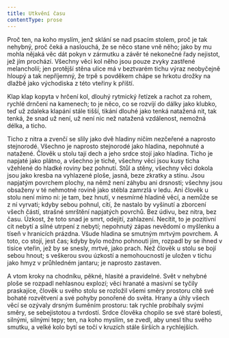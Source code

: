 ```yaml
---
title: Utkvění času
contentType: prose
---
```


<section>

Proč ten, na koho myslím, jenž sklání se nad psacím stolem, proč je tak nehybný, proč čeká a naslouchá, že se něco stane vně něho; jako by mu mohla nějaká věc dát pokyn v zármutku a závěr té nekonečné řady nejistot, jež jím prochází. Všechny věci kol něho jsou pouze zvyky zastřené melancholií; jen protější stěna ulice má v beztvarém tichu výraz neobyčejně hloupý a tak nepříjemný, že trpě s povděkem chápe se hrkotu drožky na dlažbě jako východiska z této vteřiny k příští.

</section>

<section>

Klap klap kopyta v hrčení kol, dlouhý rytmický řetízek a rachot za rohem, rychlé drnčení na kamenech; to je něco, co se rozvíjí do dálky jako klubko, teď už zdaleka klapání stále tišší, tikání dlouhé jako tenká natažená nit, tak tenká, že snad už není, už není nic než natažená vzdálenost, nemožná délka, a ticho.

Ticho z nitra a zvenčí se slily jako dvě hladiny ničím nezčeřené a naprosto stejnorodé. Všechno je naprosto stejnorodé jako hladina, nepohnuté a natažené. Člověk u stolu tají dech a jeho srdce stojí jako hladina. Ticho je napjaté jako plátno, a všechno je tiché, všechny věci jsou kusy ticha vžehlené do hladké roviny bez pohnutí. Stůl a stěny, všechny věci dokola jsou jako kresba na vyhlazené ploše, jasná, beze zkratky a stínu. Jsou napjatým povrchem plochy, na němž není záhybu ani drsnosti; všechny jsou obsaženy v té nehmotné rovině jako stébla zamrzlá v ledu. Ani člověk u stolu není mimo ni: je tam, bez hnutí, v nesmírné hladině věcí, a nemůže se z ní vyrvati; kdyby sebou pohnul, cítí, že nastalo by vyšinutí a zborcení všech částí, strašné smrštění napjatých povrchů. Bez údivu, bez nitra, bez času. Úzkost, že toto snad je smrt, odejití, zahlazení. Necítit, to je pozitivní cit nebytí a silné utrpení z nebytí; nepohnutý zápas nevědomí o myšlenku a tíseň v hranicích prázdna. Všude hladina se smutným mrtvým povrchem. A toto, co stojí, jest čas; kdyby bylo možno pohnouti jím, rozpadl by se ihned v tisíce vteřin, jež by se snesly, mrtvé, jako prach. Než člověk u stolu se bojí sebou hnout; s veškerou svou úzkostí a nemohoucností je uložen v tichu jako hmyz v průhledném jantaru; je naprosto zastaven.

A vtom kroky na chodníku, pěkné, hlasité a pravidelné. Svět v nehybné ploše se rozpadl nehlasnou explozí; věci hranaté a masivní se tyčily praskajíce, člověk u svého stolu se rozložil všemi směry prostoru cítě své bohaté rozvětvení a své pohyby ponořené do světa. Hrany a úhly všech věcí se ozývaly drsným šuměním prostoru: tak rychle probíhaly svými směry, se sebejistotou a tvrdostí. Srdce člověka chopilo se své staré bolesti, silnými, silnými tepy; ten, na koho myslím, se zvedl, aby unesl tíhu svého smutku, a velké kolo bytí se točí v kruzích stále širších a rychlejších.

</section>
